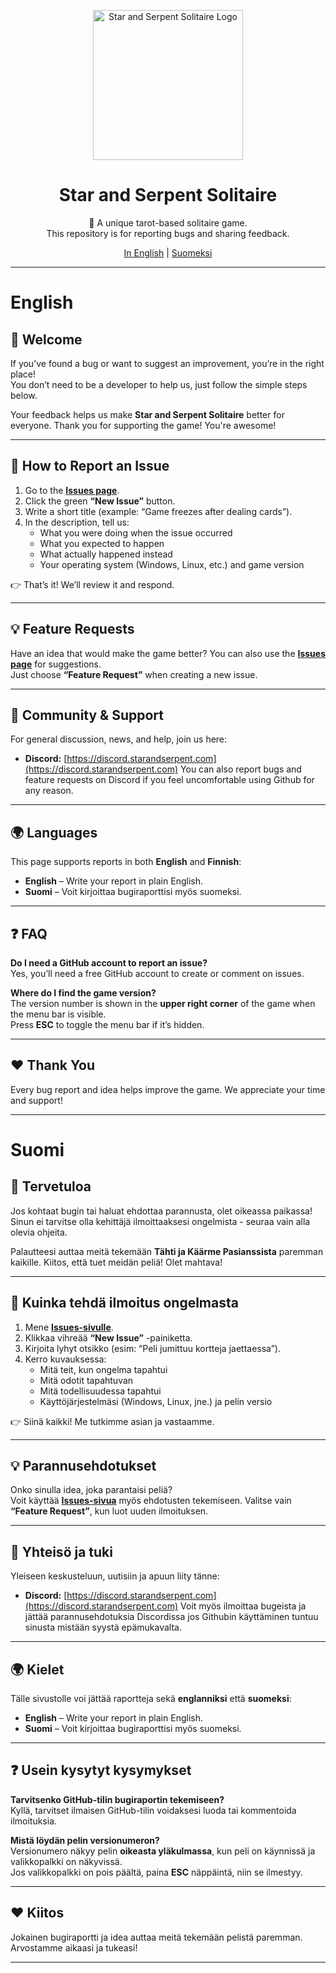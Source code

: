 <p align="center">
  <img src="https://github.com/user-attachments/assets/bb94abce-ed61-475e-b015-01f56bc88cc6" alt="Star and Serpent Solitaire Logo" width="240" />
</p>

<h1 align="center">Star and Serpent Solitaire</h1>

<p align="center">
  🐍 A unique tarot-based solitaire game.<br>
  This repository is for reporting bugs and sharing feedback.
</p>

<p align="center">
  <a href="#english">In English</a> | <a href="#suomi">Suomeksi</a>
</p>

---

# English

## 📌 Welcome
If you’ve found a bug or want to suggest an improvement, you’re in the right place!  
You don’t need to be a developer to help us, just follow the simple steps below.

Your feedback helps us make **Star and Serpent Solitaire** better for everyone.
Thank you for supporting the game! You're awesome!

---

## 🐛 How to Report an Issue

1. Go to the **[Issues page](https://github.com/starandserpent/SolitaireIssues/issues)**.
2. Click the green **“New Issue”** button.
3. Write a short title (example: “Game freezes after dealing cards”).
4. In the description, tell us:
   - What you were doing when the issue occurred
   - What you expected to happen
   - What actually happened instead
   - Your operating system (Windows, Linux, etc.) and game version

👉 That’s it! We’ll review it and respond.

---

## 💡 Feature Requests
Have an idea that would make the game better?
You can also use the **[Issues page](https://github.com/starandserpent/SolitaireIssues/issues)** for suggestions.  
Just choose **“Feature Request”** when creating a new issue.

---

## 💬 Community & Support
For general discussion, news, and help, join us here:  
- **Discord:** [https://discord.starandserpent.com](https://discord.starandserpent.com)
You can also report bugs and feature requests on Discord if you feel uncomfortable using Github for any reason.

---

## 🌍 Languages
This page supports reports in both **English** and **Finnish**:  

- **English** – Write your report in plain English.  
- **Suomi** – Voit kirjoittaa bugiraporttisi myös suomeksi.  

---

## ❓ FAQ

**Do I need a GitHub account to report an issue?**  
Yes, you’ll need a free GitHub account to create or comment on issues.

**Where do I find the game version?**  
The version number is shown in the **upper right corner** of the game when the menu bar is visible.  
Press **ESC** to toggle the menu bar if it’s hidden.

---

## ❤️ Thank You
Every bug report and idea helps improve the game.
We appreciate your time and support!

---

# Suomi

## 📌 Tervetuloa
Jos kohtaat bugin tai haluat ehdottaa parannusta, olet oikeassa paikassa!  
Sinun ei tarvitse olla kehittäjä ilmoittaaksesi ongelmista - seuraa vain alla olevia ohjeita.

Palautteesi auttaa meitä tekemään **Tähti ja Käärme Pasianssista** paremman kaikille.
Kiitos, että tuet meidän peliä! Olet mahtava!

---

## 🐛 Kuinka tehdä ilmoitus ongelmasta

1. Mene **[Issues-sivulle](https://github.com/starandserpent/SolitaireIssues/issues)**.
2. Klikkaa vihreää **“New Issue”** -painiketta.
3. Kirjoita lyhyt otsikko (esim: “Peli jumittuu kortteja jaettaessa”).
4. Kerro kuvauksessa:
   - Mitä teit, kun ongelma tapahtui
   - Mitä odotit tapahtuvan
   - Mitä todellisuudessa tapahtui
   - Käyttöjärjestelmäsi (Windows, Linux, jne.) ja pelin versio

👉 Siinä kaikki! Me tutkimme asian ja vastaamme.

---

## 💡 Parannusehdotukset
Onko sinulla idea, joka parantaisi peliä?  
Voit käyttää **[Issues-sivua](https://github.com/starandserpent/SolitaireIssues/issues)** myös ehdotusten tekemiseen.
Valitse vain **“Feature Request”**, kun luot uuden ilmoituksen.

---

## 💬 Yhteisö ja tuki
Yleiseen keskusteluun, uutisiin ja apuun liity tänne:  
- **Discord:** [https://discord.starandserpent.com](https://discord.starandserpent.com)
Voit myös ilmoittaa bugeista ja jättää parannusehdotuksia Discordissa jos Githubin käyttäminen tuntuu sinusta mistään syystä epämukavalta.

---

## 🌍 Kielet
Tälle sivustolle voi jättää raportteja sekä **englanniksi** että **suomeksi**:

- **English** – Write your report in plain English.  
- **Suomi** – Voit kirjoittaa bugiraporttisi myös suomeksi.  

---

## ❓ Usein kysytyt kysymykset

**Tarvitsenko GitHub-tilin bugiraportin tekemiseen?**  
Kyllä, tarvitset ilmaisen GitHub-tilin voidaksesi luoda tai kommentoida ilmoituksia.  

**Mistä löydän pelin versionumeron?**  
Versionumero näkyy pelin **oikeasta yläkulmassa**, kun peli on käynnissä ja valikkopalkki on näkyvissä.  
Jos valikkopalkki on pois päältä, paina **ESC** näppäintä, niin se ilmestyy.

---

## ❤️ Kiitos
Jokainen bugiraportti ja idea auttaa meitä tekemään pelistä paremman.
Arvostamme aikaasi ja tukeasi!

---
